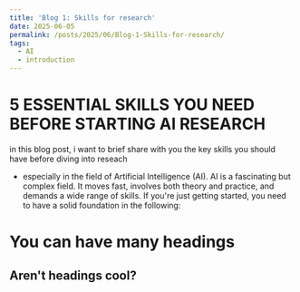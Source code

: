 ```yaml
---
title: 'Blog 1: Skills for research'
date: 2025-06-05
permalink: /posts/2025/06/Blog-1-Skills-for-research/
tags:
  - AI
  - introduction
---
```



5 ESSENTIAL SKILLS YOU NEED BEFORE STARTING AI RESEARCH
======
in this blog post, i want to brief share with you the key skills you should have before diving into reseach
- especially in the field of Artificial Intelligence (AI). AI is a fascinating but complex field. It moves fast, involves both theory and practice, and demands a wide range of skills. If you're just getting started,
you need to have a solid foundation in the following: 


You can have many headings
======

Aren't headings cool?
------